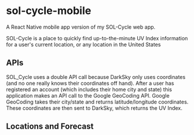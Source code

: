 # sol-cycle-mobile

A React Native mobile app version of my SOL-Cycle web app.

SOL-Cycle is a place to quickly find up-to-the-minute UV Index information for a user's current location, or any location in the United States

## APIs

SOL_Cycle uses a double API call because DarkSky only uses coordinates (and no one really knows their coordinates off hand).
After a user has registered an account (which includes their home city and state) this application makes an API call to the Google GeoCoding API.
Google GeoCoding takes their city/state and returns latitude/longitude coordinates.
These coordinates are then sent to DarkSky, which returns the UV Index.

## Locations and Forecast
